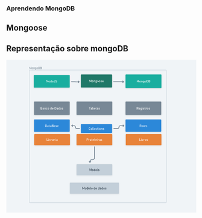 ### Aprendendo MongoDB
## Mongoose


<h2>Representação sobre mongoDB</h2>
<div>
    <img src="./img/mongoDB.png" alt="">
</div>